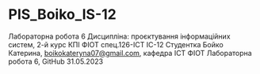 # PIS_Boiko_IS-12
Лабораторна робота 6
Дисципліна: проєктування інформаційних систем, 2-й курс КПІ ФІОТ спец.126-ІСТ ІС-12 Студентка Бойко Катерина, boikokateryna07@gmail.com, кафедра ICT ФІОТ Лабораторна робота 6, GitHub 31.05.2023
